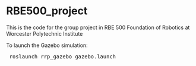 # RBE500_project
This is the code for the group project in RBE 500 Foundation of  Robotics at Worcester Polytechnic Institute

To launch the Gazebo simulation:

<pre> roslaunch rrp_gazebo gazebo.launch


